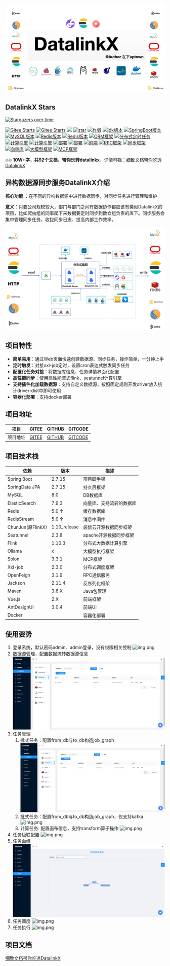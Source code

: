 ![输入图片说明](datalinkx-server/src/main/resources/readme/project_name.png)
## DatalinkX Stars
[![Stargazers over time](https://starchart.cc/SplitfireUptown/datalinkx.svg?variant=adaptive)](https://starchart.cc/SplitfireUptown/datalinkx)

<a href="https://gitee.com/atuptown/datalinkx"><img src="https://gitee.com/atuptown/datalinkx/badge/star.svg?theme=gvp" alt="Gitee Starts"></a>
<a href="https://gitee.com/atuptown/datalinkx"><img src="https://gitee.com/atuptown/datalinkx/badge/fork.svg?theme=gvp" alt="Gitee Starts"></a>
<a href="https://github.com/SplitfireUptown/datalinkx"><img src="https://img.shields.io/github/stars/SplitfireUptown/datalinkx.svg?style=flat&label=GithubStars"></a>
[![star](https://gitcode.com/clouddragonlee/datalinkx/star/badge.svg)](https://gitcode.com/clouddragonlee/datalinkx)
<a href="#"><img src="https://img.shields.io/badge/Author-在下uptown-orange.svg" alt="作者"></a>
<a href="#项目文档"><img src="https://img.shields.io/badge/JDK-8-red.svg" alt="jdk版本"></a>
  <a href="#项目文档"><img src="https://img.shields.io/badge/SpringBoot-2.7.15-green.svg" alt="SpringBoot版本"></a>
  <a href="#项目文档"><img src="https://img.shields.io/badge/MySQL-8.0-orange.svg" alt="MySQL版本"></a>
  <a href="#项目文档"><img src="https://img.shields.io/badge/Redis-5.0-green.svg" alt="Redis版本"></a>
  <a href="#项目文档"><img src="https://img.shields.io/badge/消息队列-Redis Stream-red.svg" alt="Redis版本"></a>
  <a href="#项目文档"><img src="https://img.shields.io/badge/ORM-SpringData JPA-blue.svg" alt="ORM框架"></a>
  <a href="#项目文档"><img src="https://img.shields.io/badge/分布式定时任务-xxljob-green.svg" alt="分布式定时任务"></a>
  <a href="#项目文档"><img src="https://img.shields.io/badge/分布式计算引擎-Flink-red.svg" alt="计算引擎"></a>
  <a href="#项目文档"><img src="https://img.shields.io/badge/分布式计算引擎-Seatunnel-blue.svg" alt="计算引擎"></a>
  <a href="#项目文档"><img src="https://img.shields.io/badge/系统部署-Docker & DockerCompose-yellow.svg" alt="部署"></a>
  <a href="#项目文档"><img src="https://img.shields.io/badge/前端-Vue2.x-green.svg" alt="部署"></a>
  <a href="#项目文档"><img src="https://img.shields.io/badge/前端UI-AntDesignUI-red.svg" alt="前端"></a>
<a href="#项目文档"><img src="https://img.shields.io/badge/RPC-OpenFeign-blue.svg" alt="RPC框架"></a>
<a href="#项目文档"><img src="https://img.shields.io/badge/同步框架-Chunjun(FlinkX)-green.svg" alt="同步框架"></a>
<a href="#项目文档"><img src="https://img.shields.io/badge/向量库-ElasticSearch 7.9.3-blue.svg" alt="向量库"></a>
<a href="#项目文档"><img src="https://img.shields.io/badge/大模型框架-ollama-orange.svg" alt="大模型框架"></a>
<a href="#项目文档"><img src="https://img.shields.io/badge/MCP-solon-yellow.svg" alt="MCP框架"></a>


🔥🔥 **10W+字，共92个文档，带你玩转datalinkx**，详情可戳：[细致文档带你吃透DatalinkX](https://note.youdao.com/s/a9ltzlc1)
## 异构数据源同步服务DatalinkX介绍

 **核心功能** ：在不同的异构数据源中进行数据同步，对同步任务进行管理和维护

 **意义**：只要公司规模较大，部门与部门之间有数据协作都应该有类似DatalinkX的项目，比如爬虫组的同事爬下来数据要定时同步到数仓组负责的库下。同步服务会集中管理同步任务，收拢同步日志、提高内部工作效率。

![输入图片说明](datalinkx-server/src/main/resources/readme/image.png)

## 项目特性

- **简单易用**：通过Web页面快速创建数据源、同步任务，操作简单，一分钟上手
- **定时触发**：对接xxl-job定时，设置cron表达式触发同步任务
- **配置化任务对接**：将数据库信息、任务详情界面化配置
- **高性能同步**：使用高性能流式flink、seatunnel计算引擎
- **支持插件化加载数据源**：支持自定义数据源，按照固定规则开发driver放入统计driver-dist中即可使用
- **容器化部署**：支持docker部署


## 项目地址

| 项目   | GITEE                                       | GITHUB                                          | GITCODE                                       |
|------|---------------------------------------------|-------------------------------------------------|-----------------------------------------------|
| 项目地址 | [GITEE](https://gitee.com/atuptown/datalinkx)  | [GITHUB](https://github.com/SplitfireUptown/datalinkx)    | [GITCODE](https://gitcode.com/m0_37817220/datalinkx) |

## 项目技术栈
| 依赖					            | 版本					         |描述
|--------------------|-----------------|-------
| Spring Boot			     | 2.7.15					      |项目脚手架
| SpringData JPA			  | 2.7.15					      |持久层框架
| MySQL					         | 8.0					        |DB数据库
| ElasticSearch					 | 7.9.3					      |向量库、支持流转的数据库
| Redis					         | 5.0 ↑					      |缓存数据库
| RedisStream					   | 5.0 ↑					      |消息中间件
| ChunJun(原FlinkX)		 | 1.10_release			 |袋鼠云开源数据同步框架
| Seatunnel		        | 2.3.8			        |apache开源数据同步框架
| Flink					         | 1.10.3					     |分布式大数据计算引擎
| Ollama					        | x					          |大模型执行框架
| Solon					         | 3.3.1				          |MCP框架
| Xxl-job				        | 2.3.0					      |分布式调度框架
| OpenFeign				      | 3.1.9					      |RPC通信服务
| Jackson				        | 2.11.4					     |反序列化框架
| Maven					         | 3.6.X					      |Java包管理
| Vue.js					        | 2.X					        |前端框架
| AntDesignUI			     | 3.0.4					      |前端UI
| Docker					        | 					           |容器化部署


## 使用姿势

1. 登录系统，默认密码admin、admin登录，没有权限相关控制
![img.png](datalinkx-server/src/main/resources/readme/login.png)
2. 数据源管理，配置数据流转数据源信息
![img.png](datalinkx-server/src/main/resources/readme/ds_config.png)
3. 任务管理
   1. 批式任务：配置from_db与to_db构造job_graph
   ![img.png](datalinkx-server/src/main/resources/readme/job_config.png)
   2. 批式任务：配置from_db与to_db构造job_graph，仅支持kafka
   ![img.png](datalinkx-server/src/main/resources/readme/stream_job_config.png)
   3. 计算任务: 配置画布信息，支持transform算子操作
   ![img.png](datalinkx-server/src/main/resources/readme/transform_job_config.png)
5. 任务级联配置
![img.png](datalinkx-server/src/main/resources/readme/job_cascade.png)
6. 任务血缘
![img.png](datalinkx-server/src/main/resources/readme/job_relation.png)
6. 任务调度
![img.png](datalinkx-server/src/main/resources/readme/xxl.png)
7. 任务执行
![img.png](datalinkx-server/src/main/resources/readme/flink.png)




## 项目文档
[细致文档带你吃透DatalinkX](https://note.youdao.com/s/a9ltzlc1)